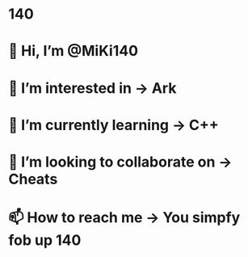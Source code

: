 # 140
# 👋 Hi, I’m @MiKi140
# 👀 I’m interested in -> Ark
# 🌱 I’m currently learning -> C++
# 💞️ I’m looking to collaborate on -> Cheats
# 📫 How to reach me -> You simpfy fob up 140
